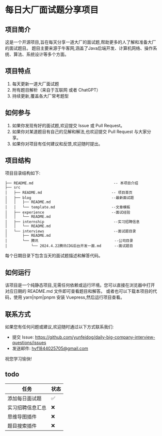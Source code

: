 # 每日大厂面试题分享项目

## 项目简介

这是一个开源项目,旨在每天分享一道大厂的面试题,帮助更多的人了解和准备大厂的面试题目。
题目主要来源于牛客网,涵盖了Java后端开发、计算机网络、操作系统、算法、系统设计等多个方面。

## 项目特点

1. 每天更新一道大厂面试题
2. 附有题目解析（来自于互联网 或者 ChatGPT）
3. 持续更新,覆盖各大厂常考题型

## 如何参与

1. 如果你发现有好的面试题,欢迎提交 Issue 或 Pull Request。
2. 如果你对某道题目有自己的见解和解法,也欢迎提交 Pull Request 与大家分享。
3. 如果你对项目有任何建议和反馈,欢迎随时提出。

## 项目结构

项目目录结构如下:

```
├── README.md                                     -- 本项目介绍
├── src
│   ├── README.md                                -- 项目首页
│   ├── blog                                     --最新面试题
│   │   ├── README.md
│   │   └── template.md                          --文章模板
│   ├── experience                               --面试经验
│   │   └── README.md
│   ├── internship                                --实习招聘信息
│   │   └── README.md
│   └── interviews                                --面试题目录
│       ├── README.md
│       └── 腾讯                                   --公司目录
│           └── 2024.4.22腾讯CDG后台开发一面.md      --面试题目
```

每个日期目录下包含当天的面试题描述和解答代码。

## 如何运行

该项目是一个纯静态项目,无需任何依赖或运行环境。您可以直接在浏览器中打开对应日期的 README.md 文件即可查看题目和解答。
或者也可以下载本项目的代码，使用 yarn|npm|pnpm 安装 Vuepress,然后运行项目查看。

## 联系方式

如果您有任何问题或建议,欢迎随时通过以下方式联系我们:

- 提交 Issue: https://github.com/yunfeidog/daily-big-company-interview-questions/issues
- 发送邮件: hyf1844025705@gmail.com

祝您学习愉快!


## todo
| 任务       | 状态 |
|----------|----|
| 添加每日面试题  | ✅  |
| 实习招聘信息汇总 | ❌  |
| 思维导图插件   | ❌  |
| 题目搜索插件   | ❌  |
